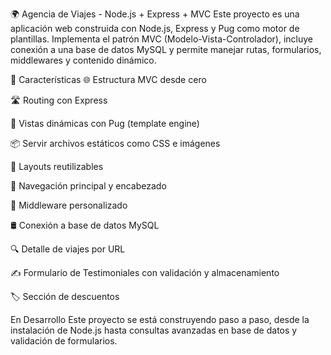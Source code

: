 🌍 Agencia de Viajes - Node.js + Express + MVC
Este proyecto es una aplicación web construida con Node.js, Express y Pug como motor de plantillas. Implementa el patrón MVC (Modelo-Vista-Controlador), incluye conexión a una base de datos MySQL y permite manejar rutas, formularios, middlewares y contenido dinámico.

🚀 Características
🌐 Estructura MVC desde cero

🛣️ Routing con Express

🧱 Vistas dinámicas con Pug (template engine)

📦 Servir archivos estáticos como CSS e imágenes

📄 Layouts reutilizables

🧭 Navegación principal y encabezado

🧩 Middleware personalizado

🛢️ Conexión a base de datos MySQL

🔍 Detalle de viajes por URL

✍️ Formulario de Testimoniales con validación y almacenamiento

🏷️ Sección de descuentos

 En Desarrollo
Este proyecto se está construyendo paso a paso, desde la instalación de Node.js hasta consultas avanzadas en base de datos y validación de formularios.
